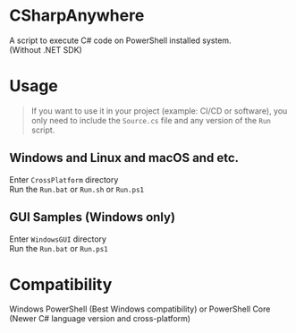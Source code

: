 # CSharpAnywhere
A script to execute C# code on PowerShell installed system.  
(Without .NET SDK)

# Usage
> If you want to use it in your project (example: CI/CD or software), you only need to include the `Source.cs` file and any version of the `Run` script.  

## Windows and Linux and macOS and etc.
Enter `CrossPlatform` directory  
Run the `Run.bat` or `Run.sh` or `Run.ps1`  

## GUI Samples (Windows only)
Enter `WindowsGUI` directory  
Run the `Run.bat` or `Run.ps1`  

# Compatibility
Windows PowerShell (Best Windows compatibility) or PowerShell Core (Newer C# language version and cross-platform)
